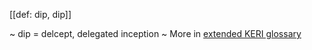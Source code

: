 [[def: dip, dip]]

~ dip = delcept, delegated inception
~ More in <a href="https://weboftrust.github.io/WOT-terms/docs/glossary/dip">extended KERI glossary</a>
